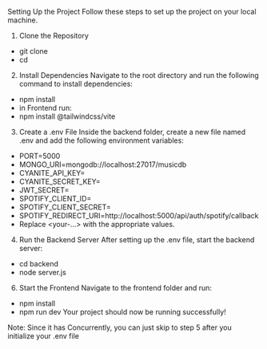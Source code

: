Setting Up the Project
Follow these steps to set up the project on your local machine.

1. Clone the Repository
- git clone <repository-url>
- cd <repository-folder>

2. Install Dependencies
Navigate to the root directory and run the following command to install dependencies:
- npm install
- in Frontend run:
- npm install @tailwindcss/vite

3. Create a .env File
Inside the backend folder, create a new file named .env and add the following environment variables:

- PORT=5000
- MONGO_URI=mongodb://localhost:27017/musicdb
- CYANITE_API_KEY=<your-cyanite-api-key>
- CYANITE_SECRET_KEY=<your-cyanite-secret-key>
- JWT_SECRET=<your-jwt-secret>
- SPOTIFY_CLIENT_ID=<your-spotify-client-id>
- SPOTIFY_CLIENT_SECRET=<your-spotify-client-secret>
- SPOTIFY_REDIRECT_URI=http://localhost:5000/api/auth/spotify/callback
- Replace <your-...> with the appropriate values.

4. Run the Backend Server
After setting up the .env file, start the backend server:
- cd backend
- node server.js

6. Start the Frontend
Navigate to the frontend folder and run:

- npm install
- npm run dev
Your project should now be running successfully!

Note:
Since it has Concurrently, you can just skip to step 5 after you initialize your .env file
